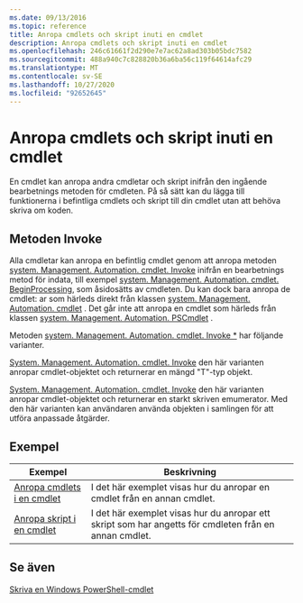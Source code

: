 ```yaml
---
ms.date: 09/13/2016
ms.topic: reference
title: Anropa cmdlets och skript inuti en cmdlet
description: Anropa cmdlets och skript inuti en cmdlet
ms.openlocfilehash: 246c61661f2d290e7e7ac62a8ad303b05bdc7582
ms.sourcegitcommit: 488a940c7c828820b36a6ba56c119f64614afc29
ms.translationtype: MT
ms.contentlocale: sv-SE
ms.lasthandoff: 10/27/2020
ms.locfileid: "92652645"
---
```

# <a name="invoking-cmdlets-and-scripts-within-a-cmdlet"></a>Anropa cmdlets och skript inuti en cmdlet

En cmdlet kan anropa andra cmdletar och skript inifrån den ingående bearbetnings metoden för cmdleten. På så sätt kan du lägga till funktionerna i befintliga cmdlets och skript till din cmdlet utan att behöva skriva om koden.

## <a name="the-invoke-method"></a>Metoden Invoke

Alla cmdletar kan anropa en befintlig cmdlet genom att anropa metoden [system. Management. Automation. cmdlet. Invoke](/dotnet/api/System.Management.Automation.Cmdlet.Invoke) inifrån en bearbetnings metod för indata, till exempel [system. Management. Automation. cmdlet. BeginProcessing](/dotnet/api/System.Management.Automation.Cmdlet.BeginProcessing), som åsidosätts av cmdleten. Du kan dock bara anropa de cmdlet: ar som härleds direkt från klassen [system. Management. Automation. cmdlet](/dotnet/api/System.Management.Automation.Cmdlet) . Det går inte att anropa en cmdlet som härleds från klassen [system. Management. Automation. PSCmdlet](/dotnet/api/System.Management.Automation.PSCmdlet) .

Metoden [system. Management. Automation. cmdlet. Invoke *](/dotnet/api/System.Management.Automation.Cmdlet.Invoke) har följande varianter.

[System. Management. Automation. cmdlet. Invoke](/dotnet/api/System.Management.Automation.Cmdlet.Invoke) den här varianten anropar cmdlet-objektet och returnerar en mängd "T"-typ objekt.

[System. Management. Automation. cmdlet. Invoke](/dotnet/api/System.Management.Automation.Cmdlet.Invoke) den här varianten anropar cmdlet-objektet och returnerar en starkt skriven emumerator. Med den här varianten kan användaren använda objekten i samlingen för att utföra anpassade åtgärder.

## <a name="examples"></a>Exempel

|Exempel|Beskrivning|
|-------------|-----------------|
|[Anropa cmdlets i en cmdlet](./how-to-invoke-a-cmdlet-from-within-a-cmdlet.md)|I det här exemplet visas hur du anropar en cmdlet från en annan cmdlet.|
|[Anropa skript i en cmdlet](./how-to-invoke-scripts-within-a-cmdlet.md)|I det här exemplet visas hur du anropar ett skript som har angetts för cmdleten från en annan cmdlet.|

## <a name="see-also"></a>Se även

[Skriva en Windows PowerShell-cmdlet](./writing-a-windows-powershell-cmdlet.md)
